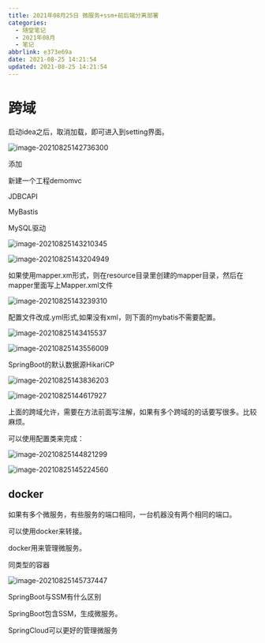 ```yaml
---
title: 2021年08月25日 微服务+ssm+前后端分离部署
categories:
  - 随堂笔记
  - 2021年08月
  - 笔记
abbrlink: e373e69a
date: 2021-08-25 14:21:54
updated: 2021-08-25 14:21:54
---
```


# 跨域

启动idea之后，取消加载，即可进入到setting界面。

![image-20210825142736300](https://raw.githubusercontent.com/lanlan2017/images/master/Blog/2021/08/20210825142736.png)

添加

新建一个工程demomvc

JDBCAPI

MyBastis

MySQL驱动

![image-20210825143210345](https://raw.githubusercontent.com/lanlan2017/images/master/Blog/2021/08/20210825143210.png)

![image-20210825143204949](https://raw.githubusercontent.com/lanlan2017/images/master/Blog/2021/08/20210825143205.png)

如果使用mapper.xm形式，则在resource目录里创建的mapper目录，然后在mapper里面写上Mapper.xml文件

![image-20210825143239310](https://raw.githubusercontent.com/lanlan2017/images/master/Blog/2021/08/20210825143239.png)

配置文件改成.yml形式,如果没有xml，则下面的mybatis不需要配置。

![image-20210825143415537](https://raw.githubusercontent.com/lanlan2017/images/master/Blog/2021/08/20210825143415.png)

![image-20210825143556009](https://raw.githubusercontent.com/lanlan2017/images/master/Blog/2021/08/20210825143556.png)

SpringBoot的默认数据源HikariCP

![image-20210825143836203](https://raw.githubusercontent.com/lanlan2017/images/master/Blog/2021/08/20210825143836.png)

![image-20210825144617927](https://raw.githubusercontent.com/lanlan2017/images/master/Blog/2021/08/20210825144618.png)

上面的跨域允许，需要在方法前面写注解，如果有多个跨域的的话要写很多。比较麻烦。

可以使用配置类来完成：

![image-20210825144821299](https://raw.githubusercontent.com/lanlan2017/images/master/Blog/2021/08/20210825144821.png)

![image-20210825145224560](https://raw.githubusercontent.com/lanlan2017/images/master/Blog/2021/08/20210825145224.png)

## docker

如果有多个微服务，有些服务的端口相同，一台机器没有两个相同的端口。

可以使用docker来转接。

docker用来管理微服务。

同类型的容器

![image-20210825145737447](https://raw.githubusercontent.com/lanlan2017/images/master/Blog/2021/08/20210825145737.png)

SpringBoot与SSM有什么区别

SpringBoot包含SSM，生成微服务。

SpringCloud可以更好的管理微服务

